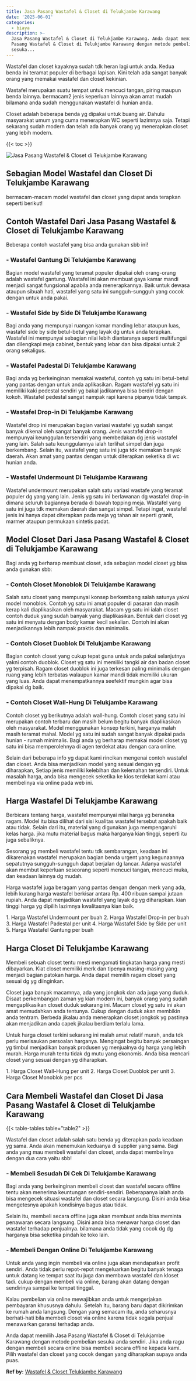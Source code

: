 ```yaml
---
title: Jasa Pasang Wastafel & Closet di Telukjambe Karawang
date: '2025-06-01'
categories:
  - biaya
description: >-
  Jasa Pasang Wastafel & Closet di Telukjambe Karawang. Anda dapat memilih Jasa
  Pasang Wastafel & Closet di Telukjambe Karawang dengan metode pembelian
  sesuka...
---
```


Wastafel dan closet kayaknya sudah tdk heran lagi untuk anda. Kedua benda ini teramat populer di berbagai lapisan. Kini telah ada sangat banyak orang yang memakai wastafel dan closet kekinian.

Wastafel merupakan suatu tempat untuk mencuci tangan, piring maupun benda lainnya. bermacam2 jenis keperluan lainnya akan amat mudah bilamana anda sudah menggunakan wastafel di hunian anda.

Closet adalah beberapa benda yg dipakai untuk buang air. Dahulu masyarakat umum yang cuma menerapkan WC seperti lazimnya saja. Tetapi sekarang sudah modern dan telah ada banyak orang yg menerapkan closet yang lebih modern.

{{< toc >}}

![Jasa Pasang Wastafel & Closet di Telukjambe Karawang](/images/wastafel-closet-murah22.png)

## Sebagian Model Wastafel dan Closet Di Telukjambe Karawang

bermacam-macam model wastafel dan closet yang dapat anda terapkan seperti berikut!

## Contoh Wastafel Dari Jasa Pasang Wastafel & Closet di Telukjambe Karawang

Beberapa contoh wastafel yang bisa anda gunakan sbb ini!

### \- Wastafel Gantung Di Telukjambe Karawang

Bagian model wastafel yang teramat populer dipakai oleh orang-orang adalah wastafel gantung. Wastafel ini akan membuat gaya kamar mandi menjadi sangat fungsional apabila anda menerapkannya. Baik untuk dewasa ataupun sibuah hati, wastafel yang satu ini sungguh-sungguh yang cocok dengan untuk anda pakai.

### \- Wastafel Side by Side Di Telukjambe Karawang

Bagi anda yang mempunyai ruangan kamar manding lebar ataupun luas, wastafel side by side betul-betul yang layak dg untuk anda terapkan. Wastafel ini mempunyai sebagian nilai lebih diantaranya seperti multifungsi dan dilengkapi meja cabinet, bentuk yang lebar dan bisa dipakai untuk 2 orang sekaligus.

### \- Wastafel Padestal Di Telukjambe Karawang

Bagi anda yg berkeinginan memakai wasteful, contoh yg satu ini betul-betul yang pantas dengan untuk anda aplikasikan. Ragam wastafel yg satu ini memiliki kaki pedestal sendiri yg bakal jadikannya bisa berdiri dengan kokoh. Wastafel pedestal sangat nampak rapi karena pipanya tidak tampak.

### \- Wastafel Drop-in Di Telukjambe Karawang

Wastafel drop ini merupakan bagian variasi wastafel yg sudah sangat banyak dikenal oleh sangat banyak orang. Jenis wastafel drop-in mempunyai keunggulan tersendiri yang membedakan dg jenis wastafel yang lain. Salah satu keunggulannya ialah terlihat simpel dan juga berkembang. Selain itu, wastafel yang satu ini juga tdk memakan banyak daerah. Akan amat yang pantas dengan untuk diterapkan seketika di wc hunian anda.

### \- Wastafel Undermount Di Telukjambe Karawang

Wastafel undermount merupakan salah satu variasi wastafe yang teramat populer dg yang yang lain. Jenis yg satu ini berlawanan dg wastafel drop-in dimana seluruh bagiannya berada di bawah topping meja. Wastafel yang satu ini juga tdk memakan daerah dan sangat simpel. Tetapi ingat, wastafel jenis ini hanya dapat diterapkan pada meja yg tahan air seperti granit, marmer ataupun permukaan sintetis padat.

## Model Closet Dari Jasa Pasang Wastafel & Closet di Telukjambe Karawang

Bagi anda yg berharap membuat closet, ada sebagian model closet yg bisa anda gunakan sbb:

### \- Contoh Closet Monoblok Di Telukjambe Karawang

Salah satu closet yang mempunyai konsep berkembang salah satunya yakni model monoblok. Contoh yg satu ini amat populer di pasaran dan masih kerap kali diaplikasikan oleh masyarakat. Macam yg satu ini ialah closet contoh duduk yang sudah banyak yang diaplikasikan. Bentuk dari closet yg satu ini menyatu dengan body kamar kecil sekalian. Contoh ini akan menjadikannya lebih nampak praktis dan minimalis.

### \- Contoh Closet Duoblok Di Telukjambe Karawang

Bagian contoh closet yang cukup tepat guna untuk anda pakai selanjutnya yakni contoh duoblok. Closet yg satu ini memiliki tangki air dan badan closet yg terpisah. Ragam closet duoblok ini juga terkesan paling minimalis dengan ruang yang lebih terbatas walaupun kamar mandi tidak memiliki ukuran yang luas. Anda dapat menempatkannya seefektif mungkin agar bisa dipakai dg baik.

### \- Contoh Closet Wall-Hung Di Telukjambe Karawang

Contoh closet yg berikutnya adalah wall-hung. Contoh closet yang satu ini merupakan contoh terbaru dan masih belum begitu banyak diaplikasikan oleh masyarakat. Model menggunakan konsep terkini, harganya malah masih teramat mahal. Model yg satu ini sudah sangat banyak dipakai pada hunian - rumah minimalis. Bagi anda yg berharap memakai model closet yg satu ini bisa memperolehnya di agen terdekat atau dengan cara online.

Selain dari beberapa info yg dapat kami rincikan mengenai contoh wastafel dan closet. Anda bisa menjadikan model yang sesuai dengan yg diharapkan, Setiap jenis memiliki kelebihan dan kelemahan tersendiri. Untuk masalah harga, anda bisa mengecek seketika ke kios terdekat kami atau membelinya via online pada web ini.

## Harga Wastafel Di Telukjambe Karawang

Berbicara tentang harga, wastafel mempunyai nilai harga yg beraneka ragam. Model itu bisa dilihat dari sisi kualitas wastafel tersebut apakah baik atau tidak. Selain dari itu, material yang digunakan juga mempengaruhi kelas harga. jika mutu material bagus maka harganya kian tinggi, seperti itu juga sebaliknya.

Sesorang yg membeli wastafel tentu tdk sembarangan, keadaan ini dikarenakan wastafel merupakan bagian benda urgent yang kegunaannya sepatutnya sungguh-sungguh dapat berjalan dg lancar. Adanya wastafel akan membut keperluan seseorang seperti mencuci tangan, mencuci muka, dan keadaan lainnya dg mudah.

Harga wastafel juga beragam yang pantas dengan dengan merk yang ada, lebih kurang harga wastafel berkisar antara Rp. 400 ribuan sampai jutaan rupiah. Anda dapat menjadikan wastafel yang layak dg yg diharapkan. kian tinggi harga yg dipilih lazimnya kwalitasnya kian baik.

1\. Harga Wastafel Undermount per buah 2. Harga Wastafel Drop-in per buah 3. Harga Wastafel Padestal per unit 4. Harga Wastafel Side by Side per unit 5. Harga Wastafel Gantung per buah

## Harga Closet Di Telukjambe Karawang

Membeli sebuah closet tentu mesti mengamati tingkatan harga yang mesti dibayarkan. Kiat closet memiliki merk dan tipenya masing-masing yang menjadi bagian patokan harga. Anda dapat memilih ragam closet yang sesuai dg yg diinginkan.

Closet juga banyak macamnya, ada yang jongkok dan ada juga yang duduk. Disaat perkembangan zaman yg kian modern ini, banyak orang yang sudah mengaplikasikan closet duduk sekarang ini. Macam closet yg satu ini akan amat memudahkan anda tentunya. Cukup dengan duduk akan membikin anda tentram. Berbeda jikalau anda menerapkan closet jongkok yg pastinya akan menjadikan anda capek jikalau berdiam terlalu lama.

Untuk harga closet terkini sekarang ini malah amat relatif murah, anda tdk perlu merisaukan persoalan harganya. Mengingat begitu banyak persaingan yg timbul menjadikan banyak produsen yg menjualnya dg harga yang lebih murah. Harga murah tentu tidak dg mutu yang ekonomis. Anda bisa mencari closet yang sesuai dengan yg diharapkan.

1\. Harga Closet Wall-Hung per unit 2. Harga Closet Duoblok per unit 3. Harga Closet Monoblok per pcs

## Cara Membeli Wastafel dan Closet Di Jasa Pasang Wastafel & Closet di Telukjambe Karawang

{{< table-tables table="table2" >}}

Wastafel dan closet adalah salah satu benda yg diterapkan pada keadaan yg sama. Anda akan menemukan keduanya di supplier yang sama. Bagi anda yang mau membeli wastafel dan closet, anda dapat membelinya dengan dua cara yaitu sbb!

### \- Membeli Sesudah Di Cek Di Telukjambe Karawang

Bagi anda yang berkeinginan membeli closet dan wastafel secara offline tentu akan menerima keuntungan sendiri-sendiri. Beberapanya ialah anda bisa mengecek situasi wastafel dan closet secara langsung. Disini anda bisa mengetesnya apakah kondisinya bagus atau tidak.

Selain itu, membeli secara offline juga akan membuat anda bisa meminta penawaran secara langsung. Disini anda bisa menawar harga closet dan wastafel terhadap penjualnya. bilamana anda tidak yang cocok dg dg harganya bisa seketika pindah ke toko lain.

### \- Membeli Dengan Online Di Telukjambe Karawang

Untuk anda yang ingin membeli via online juga akan mendapatkan profit sendiri. Anda tidak perlu repot-repot mengeluarkan begitu banyak tenaga untuk datang ke tempat saat itu juga dan membawa wastafel dan kloset tadi. cukup dengan membeli via online, barang akan datang dengan sendirinya sampai ke tempat tinggal.

Kalau pembelian via online mewajibkan anda untuk mengerjakan pembayaran khususnya dahulu. Setelah itu, barang baru dapat dikirimkan ke rumah anda langsung. Dengan yang semacam itu, anda seharusnya berhati-hati bila membeli closet via online karena tidak segala penjual menawarkan garansi terhadap anda.

Anda dapat memilih Jasa Pasang Wastafel & Closet di Telukjambe Karawang dengan metode pembelian sesuka anda sendiri. Jika anda ragu dengan membeli secara online bisa membeli secara offline kepada kami. Pilih wastafel dan closet yang cocok dengan yang diharapkan supaya anda puas.

**Ref by:** [Wastafel & Closet Telukjambe Karawang](https://id.wikipedia.org/wiki/Wastafel)
